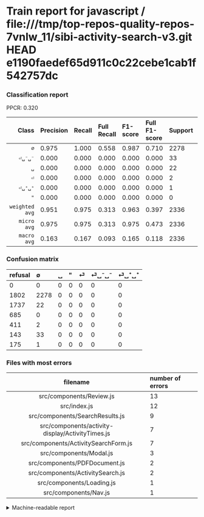 # Train report for javascript / file:///tmp/top-repos-quality-repos-7vnlw_11/sibi-activity-search-v3.git HEAD e1190faedef65d911c0c22cebe1cab1f542757dc

### Classification report

PPCR: 0.320

| Class | Precision | Recall | Full Recall | F1-score | Full F1-score | Support | Full Support | PPCR |
|------:|:----------|:-------|:------------|:---------|:---------|:--------|:-------------|:-----|
| `∅` | 0.975| 1.000| 0.558| 0.987| 0.710| 2278| 4080| 0.558 |
| `⏎␣⁻␣⁻` | 0.000| 0.000| 0.000| 0.000| 0.000| 33| 176| 0.188 |
| `␣` | 0.000| 0.000| 0.000| 0.000| 0.000| 22| 1759| 0.013 |
| `⏎` | 0.000| 0.000| 0.000| 0.000| 0.000| 2| 413| 0.005 |
| `⏎␣⁺␣⁺` | 0.000| 0.000| 0.000| 0.000| 0.000| 1| 176| 0.006 |
| `"` | 0.000| 0.000| 0.000| 0.000| 0.000| 0| 685| 0.000 |
| `weighted avg` | 0.951| 0.975| 0.313| 0.963| 0.397| 2336| 7289| 0.320 |
| `micro avg` | 0.975| 0.975| 0.313| 0.975| 0.473| 2336| 7289| 0.320 |
| `macro avg` | 0.163| 0.167| 0.093| 0.165| 0.118| 2336| 7289| 0.320 |

### Confusion matrix

|refusal|  ∅| ␣| "| ⏎| ⏎␣⁻␣⁻| ⏎␣⁺␣⁺| 
|:---|:---|:---|:---|:---|:---|:---|
|0 |0 |0 |0 |0 |0 |0 |
|1802 |2278 |0 |0 |0 |0 |0 |
|1737 |22 |0 |0 |0 |0 |0 |
|685 |0 |0 |0 |0 |0 |0 |
|411 |2 |0 |0 |0 |0 |0 |
|143 |33 |0 |0 |0 |0 |0 |
|175 |1 |0 |0 |0 |0 |0 |

### Files with most errors

| filename | number of errors|
|:----:|:-----|
| src/components/Review.js | 13 |
| src/index.js | 12 |
| src/components/SearchResults.js | 9 |
| src/components/activity-display/ActivityTimes.js | 7 |
| src/components/ActivitySearchForm.js | 7 |
| src/components/Modal.js | 3 |
| src/components/PDFDocument.js | 2 |
| src/components/ActivitySearch.js | 2 |
| src/components/Loading.js | 1 |
| src/components/Nav.js | 1 |

<details>
    <summary>Machine-readable report</summary>
```json
{
  "cl_report": {"\"": {"f1-score": 0.0, "precision": 0.0, "recall": 0.0, "support": 0}, "macro avg": {"f1-score": 0.16457159370033234, "precision": 0.1625285388127854, "recall": 0.16666666666666666, "support": 2336}, "micro avg": {"f1-score": 0.9751712328767124, "precision": 0.9751712328767124, "recall": 0.9751712328767124, "support": 2336}, "weighted avg": {"f1-score": 0.9629129035514307, "precision": 0.9509589334302871, "recall": 0.9751712328767124, "support": 2336}, "\u2205": {"f1-score": 0.987429562201994, "precision": 0.9751712328767124, "recall": 1.0, "support": 2278}, "\u23ce": {"f1-score": 0.0, "precision": 0.0, "recall": 0.0, "support": 2}, "\u23ce\u2423\u207a\u2423\u207a": {"f1-score": 0.0, "precision": 0.0, "recall": 0.0, "support": 1}, "\u23ce\u2423\u207b\u2423\u207b": {"f1-score": 0.0, "precision": 0.0, "recall": 0.0, "support": 33}, "\u2423": {"f1-score": 0.0, "precision": 0.0, "recall": 0.0, "support": 22}},
  "cl_report_full": {"\"": {"f1-score": 0.0, "precision": 0.0, "recall": 0.0, "support": 685}, "macro avg": {"f1-score": 0.11834995843724024, "precision": 0.1625285388127854, "recall": 0.09305555555555556, "support": 7289}, "micro avg": {"f1-score": 0.4733506493506493, "precision": 0.9751712328767124, "recall": 0.3125257236932364, "support": 7289}, "weighted avg": {"f1-score": 0.3974766061933929, "precision": 0.5458497228888718, "recall": 0.3125257236932364, "support": 7289}, "\u2205": {"f1-score": 0.7100997506234414, "precision": 0.9751712328767124, "recall": 0.5583333333333333, "support": 4080}, "\u23ce": {"f1-score": 0.0, "precision": 0.0, "recall": 0.0, "support": 413}, "\u23ce\u2423\u207a\u2423\u207a": {"f1-score": 0.0, "precision": 0.0, "recall": 0.0, "support": 176}, "\u23ce\u2423\u207b\u2423\u207b": {"f1-score": 0.0, "precision": 0.0, "recall": 0.0, "support": 176}, "\u2423": {"f1-score": 0.0, "precision": 0.0, "recall": 0.0, "support": 1759}},
  "ppcr": 0.32048291946769103
}
```
</details>
